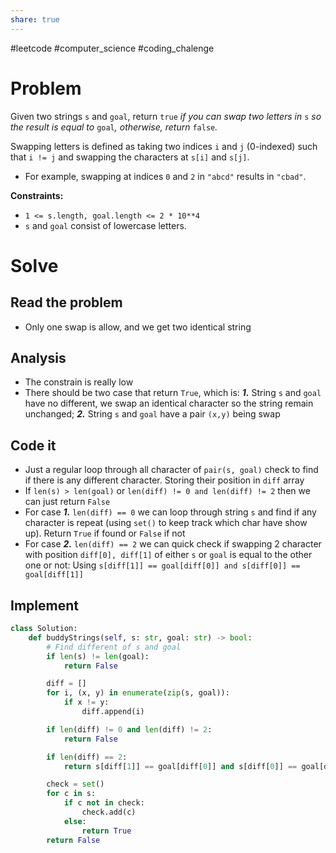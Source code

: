 ```yaml
---
share: true
---
```

#leetcode #computer_science #coding_chalenge

# Problem

Given two strings `s` and `goal`, return `true` _if you can swap two letters in_ `s` _so the result is equal to_ `goal`_, otherwise, return_ `false`_._

Swapping letters is defined as taking two indices `i` and `j` (0-indexed) such that `i != j` and swapping the characters at `s[i]` and `s[j]`.

- For example, swapping at indices `0` and `2` in `"abcd"` results in `"cbad"`.

**Constraints:**

- `1 <= s.length, goal.length <= 2 * 10**4`
- `s` and `goal` consist of lowercase letters.

# Solve
## Read the problem
- Only one swap is allow, and we get two identical string

## Analysis
- The constrain is really low
- There should be two case that return `True`, which is: ***1.*** String `s` and `goal` have no different, we swap an identical character so the string remain unchanged; ***2.*** String `s` and `goal` have a pair `(x,y)` being swap

## Code it
- Just a regular loop through all character of `pair(s, goal)` check to find if there is any different character. Storing their position in `diff` array
- If `len(s) > len(goal)` or `len(diff) != 0 and len(diff) != 2` then we can just return `False`
- For case ***1.*** `len(diff) == 0` we can loop through string `s` and find if any character is repeat (using `set()` to keep track which char have show up). Return `True` if found or `False` if not
- For case ***2.*** `len(diff) == 2` we can quick check if swapping 2 character with position `diff[0], diff[1]` of either `s` or `goal` is equal to the other one or not: Using `s[diff[1]] == goal[diff[0]] and s[diff[0]] == goal[diff[1]]`


## Implement
```python
class Solution:
    def buddyStrings(self, s: str, goal: str) -> bool:
        # Find different of s and goal
        if len(s) != len(goal):
            return False

        diff = []
        for i, (x, y) in enumerate(zip(s, goal)):
            if x != y:
                diff.append(i)

        if len(diff) != 0 and len(diff) != 2:
            return False

        if len(diff) == 2:
            return s[diff[1]] == goal[diff[0]] and s[diff[0]] == goal[diff[1]]

        check = set()
        for c in s:
            if c not in check:
                check.add(c)
            else:
                return True
        return False
```